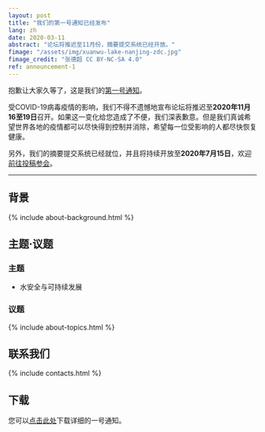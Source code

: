 ```yaml
---
layout: post
title: "我们的第一号通知已经发布"
lang: zh
date: 2020-03-11
abstract: "论坛将推迟至11月份，摘要提交系统已经开放。"
fimage: "/assets/img/xuanwu-lake-nanjing-zdc.jpg"
fimage_credit: "张德超 CC BY-NC-SA 4.0"
ref: announcement-1
---
```

抱歉让大家久等了，这是我们的[<i class="fas fa-file-pdf fa-fw mr-1"></i>第一号通知](/assets/doc/estds2020-announcement-1-zh.pdf)。

受COVID-19病毒疫情的影响，我们不得不遗憾地宣布论坛将推迟至**2020年11月16至19日**召开。如果这一变化给您造成了不便，我们深表歉意。但是我们真诚希望世界各地的疫情都可以尽快得到控制并消除，希望每一位受影响的人都尽快恢复健康。

另外，我们的摘要提交系统已经就位，并且将持续开放至**2020年7月15日**，欢迎[前往投稿参会](/zh/take-part)。

---
## 背景

{% include about-background.html %}

## 主题·议题

### 主题

- 水安全与可持续发展

### 议题

{% include about-topics.html %}

## 联系我们

{% include contacts.html %}

## 下载

您可以[点击此处](/assets/doc/estds2020-announcement-1-zh.pdf)下载详细的一号通知。